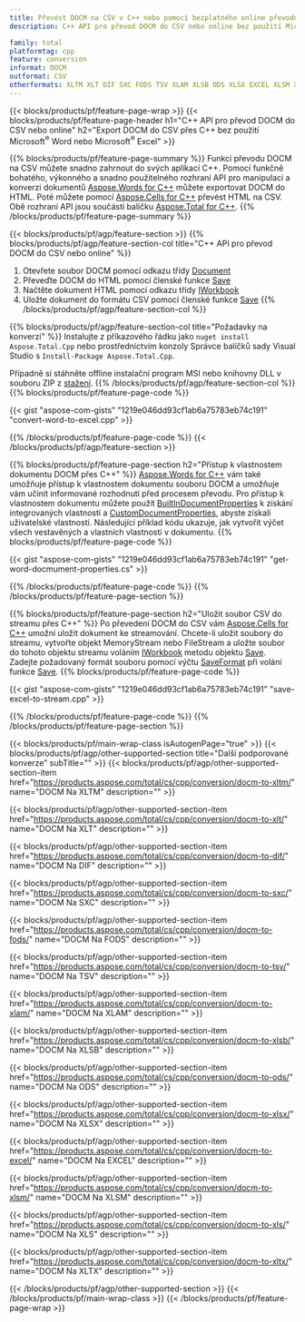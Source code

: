 ```yaml
---
title: Převést DOCM na CSV v C++ nebo pomocí bezplatného online převodníku
description: C++ API pro převod DOCM do CSV nebo online bez použití Microsoft Word nebo Microsoft Excel nebo online. Před integrací kódu rychle otestujte bezplatný online převodník POT na CSV.

family: total
platformtag: cpp
feature: conversion
informat: DOCM
outformat: CSV
otherformats: XLTM XLT DIF SXC FODS TSV XLAM XLSB ODS XLSX EXCEL XLSM XLS XLTX
---
```

{{< blocks/products/pf/feature-page-wrap >}}
{{< blocks/products/pf/feature-page-header h1="C++ API pro převod DOCM do CSV nebo online" h2="Export DOCM do CSV přes C++ bez použití Microsoft<sup>&reg;</sup> Word nebo Microsoft<sup>&reg;</sup> Excel" >}}

{{% blocks/products/pf/feature-page-summary %}}
Funkci převodu DOCM na CSV můžete snadno zahrnout do svých aplikací C++. Pomocí funkčně bohatého, výkonného a snadno použitelného rozhraní API pro manipulaci a konverzi dokumentů [Aspose.Words for C++](https://products.aspose.com/words/cpp/) můžete exportovat DOCM do HTML. Poté můžete pomocí [Aspose.Cells for C++](https://products.aspose.com/cells/cpp/) převést HTML na CSV. Obě rozhraní API jsou součástí balíčku [Aspose.Total for C++](https://products.aspose.com/total/cpp/). 
{{% /blocks/products/pf/feature-page-summary  %}}

{{< blocks/products/pf/agp/feature-section >}}
{{% blocks/products/pf/agp/feature-section-col title="C++ API pro převod DOCM do CSV nebo online" %}}
1. Otevřete soubor DOCM pomocí odkazu třídy [Document](https://reference.aspose.com/words/cpp/class/aspose.words.docmument)
2. Převeďte DOCM do HTML pomocí členské funkce [Save](https://reference.aspose.com/words/cpp/class/aspose.words.docmument#save_string_saveformat)
3. Načtěte dokument HTML pomocí odkazu třídy [IWorkbook](https://reference.aspose.com/cells/cpp/class/aspose.cells.i_workbook)
4. Uložte dokument do formátu CSV pomocí členské funkce [Save](https://reference.aspose.com/cells/cpp/class/aspose.cells.i_workbook#a5dc7de23f7ceba76a05dc1d49f51502e)
{{% /blocks/products/pf/agp/feature-section-col %}}

{{% blocks/products/pf/agp/feature-section-col title="Požadavky na konverzi" %}}
Instalujte z příkazového řádku jako ```nuget install Aspose.Total.Cpp``` nebo prostřednictvím konzoly Správce balíčků sady Visual Studio s ```Install-Package Aspose.Total.Cpp```.

Případně si stáhněte offline instalační program MSI nebo knihovny DLL v souboru ZIP z [stažení](https://releases.aspose.comtotal/cpp).
{{% /blocks/products/pf/agp/feature-section-col %}}
{{% blocks/products/pf/feature-page-code %}}

{{< gist "aspose-com-gists" "1219e046dd93cf1ab6a75783eb74c191" "convert-word-to-excel.cpp" >}}



{{% /blocks/products/pf/feature-page-code %}}
{{< /blocks/products/pf/agp/feature-section >}}

{{% blocks/products/pf/feature-page-section  h2="Přístup k vlastnostem dokumentu DOCM přes C++" %}}
[Aspose.Words for C++](https://products.aspose.com/words/cpp/) vám také umožňuje přístup k vlastnostem dokumentu souboru DOCM a umožňuje vám učinit informované rozhodnutí před procesem převodu. Pro přístup k vlastnostem dokumentu můžete použít [BuiltInDocumentProperties](https://reference.aspose.com/words/cpp/class/aspose.words.properties.built_in_docmument_properties) k získání integrovaných vlastností a [CustomDocumentProperties](https://https://reference.aspose.com/words/cpp/class/aspose.words.properties.custom_docmument_properties), abyste získali uživatelské vlastnosti. Následující příklad kódu ukazuje, jak vytvořit výčet všech vestavěných a vlastních vlastností v dokumentu.
{{% blocks/products/pf/feature-page-code %}}

{{< gist "aspose-com-gists" "1219e046dd93cf1ab6a75783eb74c191" "get-word-docmument-properties.cs" >}}

{{% /blocks/products/pf/feature-page-code  %}}
{{% /blocks/products/pf/feature-page-section %}}

{{% blocks/products/pf/feature-page-section  h2="Uložit soubor CSV do streamu přes C++" %}}
Po převedení DOCM do CSV vám [Aspose.Cells for C++](https://products.aspose.com/cells/cpp/) umožní uložit dokument ke streamování. Chcete-li uložit soubory do streamu, vytvořte objekt MemoryStream nebo FileStream a uložte soubor do tohoto objektu streamu voláním [IWorkbook](https://reference.aspose.com/cells/cpp/class/aspose.cells.i_workbook) metodu objektu [Save](https://reference.aspose.com/cells/cpp/class/aspose.cells.i_workbook#a77072cfb929787df9ad1f38b02f58349). Zadejte požadovaný formát souboru pomocí výčtu [SaveFormat](https://reference.aspose.com/cells/cpp/namespace/aspose.cells#a11cae527e4e68f1adcac8f47ea64481a) při volání funkce [Save](https://reference.aspose.com/cells/cpp/class/aspose.cells.i_workbook#a77072cfb929787df9ad1f38b02f58349).
{{% blocks/products/pf/feature-page-code %}}

{{< gist "aspose-com-gists" "1219e046dd93cf1ab6a75783eb74c191" "save-excel-to-stream.cpp" >}}

{{% /blocks/products/pf/feature-page-code  %}}
{{% /blocks/products/pf/feature-page-section %}}

{{< blocks/products/pf/main-wrap-class isAutogenPage="true" >}}
{{< blocks/products/pf/agp/other-supported-section title="Další podporované konverze" subTitle="" >}}
{{< blocks/products/pf/agp/other-supported-section-item href="https://products.aspose.com/total/cs/cpp/conversion/docm-to-xltm/" name="DOCM Na XLTM" description="" >}}

{{< blocks/products/pf/agp/other-supported-section-item href="https://products.aspose.com/total/cs/cpp/conversion/docm-to-xlt/" name="DOCM Na XLT" description="" >}}

{{< blocks/products/pf/agp/other-supported-section-item href="https://products.aspose.com/total/cs/cpp/conversion/docm-to-dif/" name="DOCM Na DIF" description="" >}}

{{< blocks/products/pf/agp/other-supported-section-item href="https://products.aspose.com/total/cs/cpp/conversion/docm-to-sxc/" name="DOCM Na SXC" description="" >}}

{{< blocks/products/pf/agp/other-supported-section-item href="https://products.aspose.com/total/cs/cpp/conversion/docm-to-fods/" name="DOCM Na FODS" description="" >}}

{{< blocks/products/pf/agp/other-supported-section-item href="https://products.aspose.com/total/cs/cpp/conversion/docm-to-tsv/" name="DOCM Na TSV" description="" >}}

{{< blocks/products/pf/agp/other-supported-section-item href="https://products.aspose.com/total/cs/cpp/conversion/docm-to-xlam/" name="DOCM Na XLAM" description="" >}}

{{< blocks/products/pf/agp/other-supported-section-item href="https://products.aspose.com/total/cs/cpp/conversion/docm-to-xlsb/" name="DOCM Na XLSB" description="" >}}

{{< blocks/products/pf/agp/other-supported-section-item href="https://products.aspose.com/total/cs/cpp/conversion/docm-to-ods/" name="DOCM Na ODS" description="" >}}

{{< blocks/products/pf/agp/other-supported-section-item href="https://products.aspose.com/total/cs/cpp/conversion/docm-to-xlsx/" name="DOCM Na XLSX" description="" >}}

{{< blocks/products/pf/agp/other-supported-section-item href="https://products.aspose.com/total/cs/cpp/conversion/docm-to-excel/" name="DOCM Na EXCEL" description="" >}}

{{< blocks/products/pf/agp/other-supported-section-item href="https://products.aspose.com/total/cs/cpp/conversion/docm-to-xlsm/" name="DOCM Na XLSM" description="" >}}

{{< blocks/products/pf/agp/other-supported-section-item href="https://products.aspose.com/total/cs/cpp/conversion/docm-to-xls/" name="DOCM Na XLS" description="" >}}

{{< blocks/products/pf/agp/other-supported-section-item href="https://products.aspose.com/total/cs/cpp/conversion/docm-to-xltx/" name="DOCM Na XLTX" description="" >}}


{{< /blocks/products/pf/agp/other-supported-section >}}
{{< /blocks/products/pf/main-wrap-class >}}
{{< /blocks/products/pf/feature-page-wrap >}}